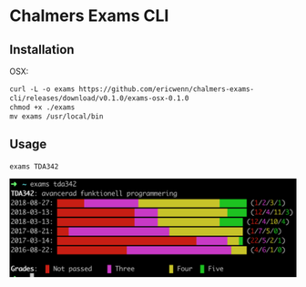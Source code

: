 # Chalmers Exams CLI

## Installation
OSX:
```
curl -L -o exams https://github.com/ericwenn/chalmers-exams-cli/releases/download/v0.1.0/exams-osx-0.1.0
chmod +x ./exams
mv exams /usr/local/bin
```

## Usage
```
exams TDA342
```
![Printscreen](./print.png)
